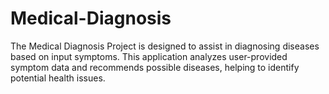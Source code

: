 # Medical-Diagnosis
The Medical Diagnosis Project is designed to assist in diagnosing diseases based on input symptoms. This application analyzes user-provided symptom data and recommends possible diseases, helping to identify potential health issues.
